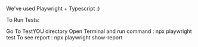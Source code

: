 We've used Playwright + Typescript :) 

To Run Tests:

Go To TestYOU directory
Open Terminal and run command : npx playwright test
To see report : npx playwright show-report
